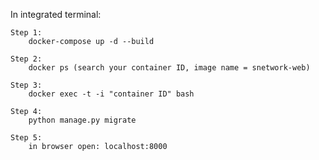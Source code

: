 In integrated terminal:

    Step 1:
        docker-compose up -d --build

    Step 2:
        docker ps (search your container ID, image name = snetwork-web)

    Step 3:
        docker exec -t -i "container ID" bash

    Step 4:
        python manage.py migrate
    
    Step 5:
        in browser open: localhost:8000